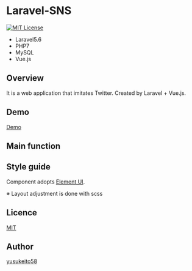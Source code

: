# Laravel-SNS
[![MIT License](http://img.shields.io/badge/license-MIT-blue.svg?style=flat)](LICENSE)

* Laravel5.6
* PHP7
* MySQL
* Vue.js

## Overview
It is a web application that imitates Twitter. Created by Laravel + Vue.js.

## Demo

[Demo](http://i-yusuke.com/)

## Main function

## Style guide

Component adopts [Element UI](https://element.eleme.io/#/en-US).

※ Layout adjustment is done with scss
  
## Licence

[MIT](https://github.com/yusukeito58/laravel-sns/blob/master/LICENSE)

## Author

[yusukeito58](https://github.com/yusukeito58)
